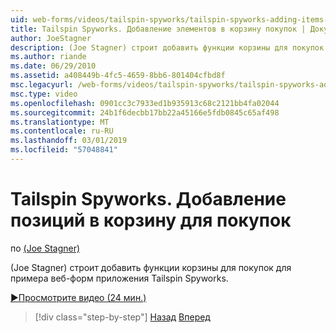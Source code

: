 ```yaml
---
uid: web-forms/videos/tailspin-spyworks/tailspin-spyworks-adding-items-to-the-shopping-cart
title: Tailspin Spyworks. Добавление элементов в корзину покупок | Документация Майкрософт
author: JoeStagner
description: (Joe Stagner) строит добавить функции корзины для покупок для примера веб-форм приложения Tailspin Spyworks.
ms.author: riande
ms.date: 06/29/2010
ms.assetid: a408449b-4fc5-4659-8bb6-801404cfbd8f
msc.legacyurl: /web-forms/videos/tailspin-spyworks/tailspin-spyworks-adding-items-to-the-shopping-cart
msc.type: video
ms.openlocfilehash: 0901cc3c7933ed1b935913c68c2121bb4fa02044
ms.sourcegitcommit: 24b1f6decbb17bb22a45166e5fdb0845c65af498
ms.translationtype: MT
ms.contentlocale: ru-RU
ms.lasthandoff: 03/01/2019
ms.locfileid: "57048841"
---
```

<a name="tailspin-spyworks---adding-items-to-the-shopping-cart"></a>Tailspin Spyworks. Добавление позиций в корзину для покупок
====================
по [(Joe Stagner)](https://github.com/JoeStagner)

(Joe Stagner) строит добавить функции корзины для покупок для примера веб-форм приложения Tailspin Spyworks.

[&#9654;Просмотрите видео (24 мин.)](https://channel9.msdn.com/Blogs/ASP-NET-Site-Videos/tailspin-spyworks-adding-items-to-the-shopping-cart)

> [!div class="step-by-step"]
> [Назад](tailspin-spyworks-display-per-product-details.md)
> [Вперед](tailspin-spyworks-display-shopping-cart.md)
